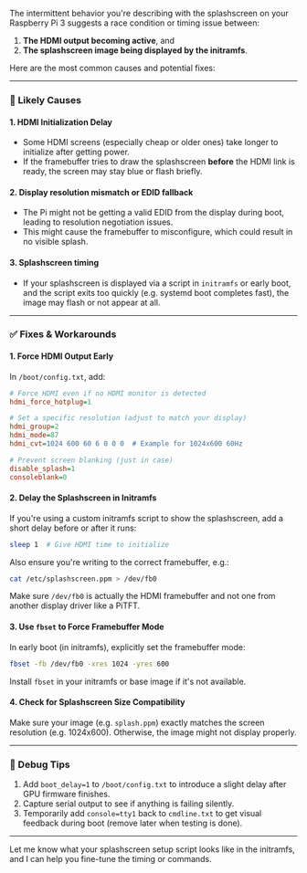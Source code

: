 The intermittent behavior you're describing with the splashscreen on your Raspberry Pi 3 suggests a race condition or timing issue between:

1. **The HDMI output becoming active**, and
2. **The splashscreen image being displayed by the initramfs**.

Here are the most common causes and potential fixes:

---

### 🧭 Likely Causes

#### 1. **HDMI Initialization Delay**

* Some HDMI screens (especially cheap or older ones) take longer to initialize after getting power.
* If the framebuffer tries to draw the splashscreen **before** the HDMI link is ready, the screen may stay blue or flash briefly.

#### 2. **Display resolution mismatch or EDID fallback**

* The Pi might not be getting a valid EDID from the display during boot, leading to resolution negotiation issues.
* This might cause the framebuffer to misconfigure, which could result in no visible splash.

#### 3. **Splashscreen timing**

* If your splashscreen is displayed via a script in `initramfs` or early boot, and the script exits too quickly (e.g. systemd boot completes fast), the image may flash or not appear at all.

---

### ✅ Fixes & Workarounds

#### 1. **Force HDMI Output Early**

In `/boot/config.txt`, add:

```ini
# Force HDMI even if no HDMI monitor is detected
hdmi_force_hotplug=1

# Set a specific resolution (adjust to match your display)
hdmi_group=2
hdmi_mode=87
hdmi_cvt=1024 600 60 6 0 0 0  # Example for 1024x600 60Hz

# Prevent screen blanking (just in case)
disable_splash=1
consoleblank=0
```

#### 2. **Delay the Splashscreen in Initramfs**

If you're using a custom initramfs script to show the splashscreen, add a short delay before or after it runs:

```sh
sleep 1  # Give HDMI time to initialize
```

Also ensure you're writing to the correct framebuffer, e.g.:

```sh
cat /etc/splashscreen.ppm > /dev/fb0
```

Make sure `/dev/fb0` is actually the HDMI framebuffer and not one from another display driver like a PiTFT.

#### 3. **Use `fbset` to Force Framebuffer Mode**

In early boot (in initramfs), explicitly set the framebuffer mode:

```sh
fbset -fb /dev/fb0 -xres 1024 -yres 600
```

Install `fbset` in your initramfs or base image if it's not available.

#### 4. **Check for Splashscreen Size Compatibility**

Make sure your image (e.g. `splash.ppm`) exactly matches the screen resolution (e.g. 1024x600). Otherwise, the image might not display properly.

---

### 🧪 Debug Tips

1. Add `boot_delay=1` to `/boot/config.txt` to introduce a slight delay after GPU firmware finishes.
2. Capture serial output to see if anything is failing silently.
3. Temporarily add `console=tty1` back to `cmdline.txt` to get visual feedback during boot (remove later when testing is done).

---

Let me know what your splashscreen setup script looks like in the initramfs, and I can help you fine-tune the timing or commands.
